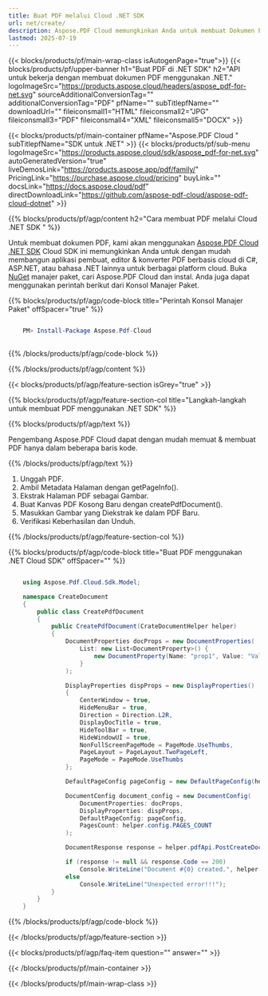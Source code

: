 ```yaml
---
title: Buat PDF melalui Cloud .NET SDK
url: net/create/
description: Aspose.PDF Cloud memungkinkan Anda untuk membuat Dokumen PDF. Periksa kode sumber .NET untuk membuat file PDF.
lastmod: 2025-07-19
---
```


{{< blocks/products/pf/main-wrap-class isAutogenPage="true">}}
{{< blocks/products/pf/upper-banner h1="Buat PDF di .NET SDK" h2="API untuk bekerja dengan membuat dokumen PDF menggunakan .NET." logoImageSrc="https://products.aspose.cloud/headers/aspose_pdf-for-net.svg" sourceAdditionalConversionTag="" additionalConversionTag="PDF" pfName="" subTitlepfName="" downloadUrl="" fileiconsmall1="HTML" fileiconsmall2="JPG" fileiconsmall3="PDF" fileiconsmall4="XML" fileiconsmall5="DOCX" >}}

{{< blocks/products/pf/main-container pfName="Aspose.PDF Cloud " subTitlepfName="SDK untuk .NET" >}}
{{< blocks/products/pf/sub-menu logoImageSrc="https://products.aspose.cloud/sdk/aspose_pdf-for-net.svg"
autoGeneratedVersion="true"
liveDemosLink="https://products.aspose.app/pdf/family/" PricingLink="https://purchase.aspose.cloud/pricing" buyLink="" docsLink="https://docs.aspose.cloud/pdf"  directDownloadLink="https://github.com/aspose-pdf-cloud/aspose-pdf-cloud-dotnet" >}}

{{% blocks/products/pf/agp/content h2="Cara membuat PDF melalui Cloud .NET SDK " %}}

Untuk membuat dokumen PDF, kami akan menggunakan
[Aspose.PDF Cloud .NET SDK](https://products.aspose.cloud/pdf/net/)
Cloud SDK ini memungkinkan Anda untuk dengan mudah membangun aplikasi pembuat, editor & konverter PDF berbasis cloud di C#, ASP.NET, atau bahasa .NET lainnya untuk berbagai platform cloud. Buka
[NuGet](https://www.nuget.org/packages/Aspose.Pdf-Cloud)
manajer paket, cari
Aspose.PDF Cloud
dan instal. Anda juga dapat menggunakan perintah berikut dari Konsol Manajer Paket.

{{% blocks/products/pf/agp/code-block title="Perintah Konsol Manajer Paket" offSpacer="true" %}}

```powershell

    PM> Install-Package Aspose.Pdf-Cloud
     
```

{{% /blocks/products/pf/agp/code-block %}}

{{% /blocks/products/pf/agp/content %}}

{{< blocks/products/pf/agp/feature-section isGrey="true" >}}

{{% blocks/products/pf/agp/feature-section-col title="Langkah-langkah untuk membuat PDF menggunakan .NET SDK" %}}

{{% blocks/products/pf/agp/text %}}

Pengembang Aspose.PDF Cloud dapat dengan mudah memuat & membuat PDF hanya dalam beberapa baris kode.

{{% /blocks/products/pf/agp/text %}}

1. Unggah PDF.
1. Ambil Metadata Halaman dengan getPageInfo().
1. Ekstrak Halaman PDF sebagai Gambar.
1. Buat Kanvas PDF Kosong Baru dengan createPdfDocument().
1. Masukkan Gambar yang Diekstrak ke dalam PDF Baru.
1. Verifikasi Keberhasilan dan Unduh.

{{% /blocks/products/pf/agp/feature-section-col %}}

{{% blocks/products/pf/agp/code-block title="Buat PDF menggunakan .NET Cloud SDK" offSpacer="" %}}

```cs

    using Aspose.Pdf.Cloud.Sdk.Model;

    namespace CreateDocument
    {
        public class CreatePdfDocument
        {
            public CreatePdfDocument(CrateDocumentHelper helper)
            {
                DocumentProperties docProps = new DocumentProperties(
                    List: new List<DocumentProperty>() { 
                        new DocumentProperty(Name: "prop1", Value: "Value1", BuiltIn: false)
                    }
                );

                DisplayProperties dispProps = new DisplayProperties()
                {
                    CenterWindow = true,
                    HideMenuBar = true,
                    Direction = Direction.L2R,
                    DisplayDocTitle = true,
                    HideToolBar = true,
                    HideWindowUI = true,
                    NonFullScreenPageMode = PageMode.UseThumbs,
                    PageLayout = PageLayout.TwoPageLeft,
                    PageMode = PageMode.UseThumbs
                };

                DefaultPageConfig pageConfig = new DefaultPageConfig(helper.config.PAGE_HEIGHT, helper.config.PAGE_WIDTH);

                DocumentConfig document_config = new DocumentConfig(
                    DocumentProperties: docProps,
                    DisplayProperties: dispProps,
                    DefaultPageConfig: pageConfig,
                    PagesCount: helper.config.PAGES_COUNT
                );

                DocumentResponse response = helper.pdfApi.PostCreateDocument(helper.config.LOCAL_RESULT_DOCUMENT_NAME, document_config, folder: helper.config.TEMP_FOLDER);

                if (response != null && response.Code == 200)
                    Console.WriteLine("Document #{0} created.", helper.config.LOCAL_RESULT_DOCUMENT_NAME);
                else
                    Console.WriteLine("Unexpected error!!!");
            }
        }
    }
```

{{% /blocks/products/pf/agp/code-block %}}

{{< /blocks/products/pf/agp/feature-section >}}

{{< blocks/products/pf/agp/faq-item question="" answer="" >}}

{{< /blocks/products/pf/main-container >}}

{{< /blocks/products/pf/main-wrap-class >}}

